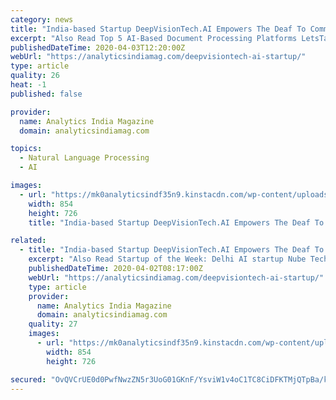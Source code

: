 ```yaml
---
category: news
title: "India-based Startup DeepVisionTech.AI Empowers The Deaf To Communicate Freely Using LetsTalkSign"
excerpt: "Also Read Top 5 AI-Based Document Processing Platforms LetsTalkSign converts sign language ... for video/image recognition to identify sign language signs/gestures Generative Adversarial Networks (GANs) for speech/text to sign language translation and synthetic voice creation; Natural Language Processing (NLP) to form sentences post ..."
publishedDateTime: 2020-04-03T12:20:00Z
webUrl: "https://analyticsindiamag.com/deepvisiontech-ai-startup/"
type: article
quality: 26
heat: -1
published: false

provider:
  name: Analytics India Magazine
  domain: analyticsindiamag.com

topics:
  - Natural Language Processing
  - AI

images:
  - url: "https://mk0analyticsindf35n9.kinstacdn.com/wp-content/uploads/2020/04/DeepTechVision-LetsTalkSign.jpg"
    width: 854
    height: 726
    title: "India-based Startup DeepVisionTech.AI Empowers The Deaf To Communicate Freely Using LetsTalkSign"

related:
  - title: "India-based Startup DeepVisionTech.AI Empowers The Deaf To Communicate Freely With LetsTalkSign"
    excerpt: "Also Read Startup of the Week: Delhi AI startup Nube Technologies consolidates business data through machine ... 2) Generative Adversarial Networks (GANs) for speech/text to sign language translation and synthetic voice creation. 3) Natural Language Processing (NLP) to form sentences post interpretation of sign language signs."
    publishedDateTime: 2020-04-02T08:17:00Z
    webUrl: "https://analyticsindiamag.com/deepvisiontech-ai-startup/"
    type: article
    provider:
      name: Analytics India Magazine
      domain: analyticsindiamag.com
    quality: 27
    images:
      - url: "https://mk0analyticsindf35n9.kinstacdn.com/wp-content/uploads/2020/04/DeepTechVision-LetsTalkSign.jpg"
        width: 854
        height: 726

secured: "OvQVCrUE0d0PwfNwzZN5r3UoG01GKnF/YsviW1v4oC1TC8CiDFKTMjQTpBa/kckOoe+xa6JcQ0qg24DPFezqbIxWS4PPHPTgrf/Gb4DjIw6nQ3da3ZR3DflP5FeIOSLs/AIcQeo6pYrM9AmTK/qv1EzqE+QMLAJ/D47xcAOo1aaKYnV8nsNJkHqLJhTMPtcYNbKnBcw/soZcTlQ2J2+dqHxpyDykUvg3aSxrQuPmWfc3H4HE//bdIRIpVUe16sCACxLYJ6OoE8XaF3lIjcHpKnM/aUEsAFza4uviVIfdI75nMtC43YRtQt0DASWKb534KYrGbx+v+kP6ZfgrR13mAM6hjfFNpM7aZA0srFCcl4Y5QBzEk6jXDqrvikDPiNk+Zw+RtSg4pFl1R9jY+iDXORfIQclmjG8MFYXAMPPz3d+R1u83Rs8I0t4UPKtm3YQkZPWVmRKpfDNhpSKpsHDS1D3KDxno9VFvy4yCTINO5jI=;sCHlzrAmjyRz3Si34zNCuw=="
---
```


